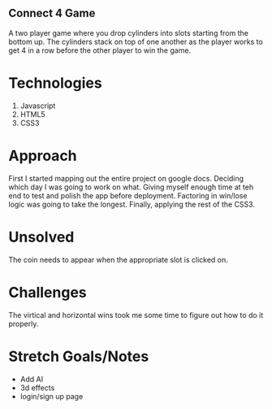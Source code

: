 ## Connect 4 Game

A two player game where you drop cylinders into slots starting from the bottom up. The cylinders stack on top of one another as the player works to get 4 in a row before the other player to win the game.


# Technologies

1. Javascript
2. HTML5
3. CSS3

# Approach

First I started mapping out the entire project on google docs. Deciding which day I was going to work on what. Giving myself enough time at teh end to test and polish the app before deployment. Factoring in win/lose logic was going to take the longest. Finally, applying the rest of the CSS3.


# Unsolved

The coin needs to appear when the appropriate slot is clicked on.

# Challenges

The virtical and horizontal wins took me some time to figure out how to do it properly.

# Stretch Goals/Notes

- Add AI
- 3d effects
- login/sign up page
